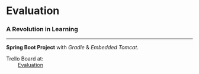 # Evaluation

### A Revolution in Learning
---
 
__Spring Boot Project__ with _Gradle_ & _Embedded Tomcat_.



Trello Board at:  
   &nbsp; &nbsp; &nbsp; &nbsp;   [Evaluation](https://trello.com/b/8QefEW5T/evaluation) 
